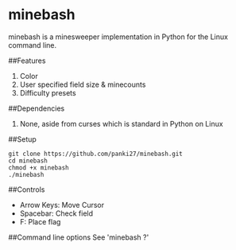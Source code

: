 # minebash

minebash is a minesweeper implementation in Python for the Linux command line.

##Features

1. Color
2. User specified field size & minecounts
3. Difficulty presets

##Dependencies

1. None, aside from curses which is standard in Python on Linux

##Setup  
```
git clone https://github.com/panki27/minebash.git
cd minebash
chmod +x minebash
./minebash
```

##Controls
- Arrow Keys: Move Cursor
- Spacebar: Check field
- F: Place flag

##Command line options
See 'minebash ?'